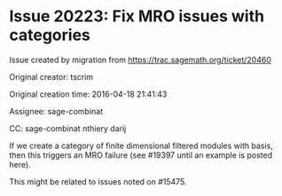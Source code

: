 # Issue 20223: Fix MRO issues with categories

Issue created by migration from https://trac.sagemath.org/ticket/20460

Original creator: tscrim

Original creation time: 2016-04-18 21:41:43

Assignee: sage-combinat

CC:  sage-combinat nthiery darij

If we create a category of finite dimensional filtered modules with basis, then this triggers an MRO failure (see #19397 until an example is posted here).

This might be related to issues noted on #15475.
